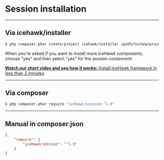# Session installation

<hr class="blockquote">

## Via icehawk/installer

```bash
$ php composer.phar create:project icehawk/installer /path/to/new/project
```

When you're asked if you want to install more IceHawk components, choose "yes" and then select "yes" for the session component. 

<i class="fa fa-youtube"></i> [**Watch our short video and see how it works:** Install IceHawk framework in less than 2 minutes](https://youtu.be/ns62lw52AOU)

<hr class="blockquote">

## Via composer

```bash
$ php composer.phar require "icehawk/session:^1.0"
```

<hr class="blockquote">

## Manual in composer.json

```json
{
	"require": {
		"icehawk/session": "^1.0"
	}
}
```

